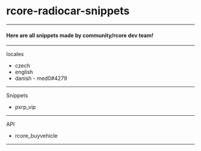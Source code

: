 # rcore-radiocar-snippets
---

#### Here are all snippets made by community/rcore dev team!

---

locales
- czech
- english
- danish - med0#4279

---

Snippets 
- pxrp_vip

---

API  
- rcore_buyvehicle

---
